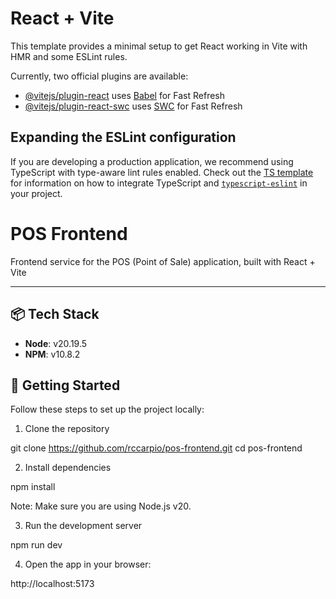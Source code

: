 # React + Vite

This template provides a minimal setup to get React working in Vite with HMR and some ESLint rules.

Currently, two official plugins are available:

- [@vitejs/plugin-react](https://github.com/vitejs/vite-plugin-react/blob/main/packages/plugin-react) uses [Babel](https://babeljs.io/) for Fast Refresh
- [@vitejs/plugin-react-swc](https://github.com/vitejs/vite-plugin-react/blob/main/packages/plugin-react-swc) uses [SWC](https://swc.rs/) for Fast Refresh

## Expanding the ESLint configuration

If you are developing a production application, we recommend using TypeScript with type-aware lint rules enabled. Check out the [TS template](https://github.com/vitejs/vite/tree/main/packages/create-vite/template-react-ts) for information on how to integrate TypeScript and [`typescript-eslint`](https://typescript-eslint.io) in your project.


# POS Frontend

Frontend service for the POS (Point of Sale) application, built with React + Vite

---

## 📦 Tech Stack

- **Node**: v20.19.5
- **NPM**: v10.8.2 


## 🚀 Getting Started

Follow these steps to set up the project locally:


1. Clone the repository

git clone https://github.com/rccarpio/pos-frontend.git
cd pos-frontend


2. Install dependencies

npm install

Note: Make sure you are using Node.js v20.


3. Run the development server

npm run dev


4. Open the app in your browser:

http://localhost:5173
